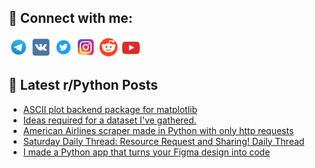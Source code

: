 ## 🔎 Connect with me:
[<img src="https://github.com/bullbesh/bullbesh/blob/main/images/Telegram.png" width="32" height="32" />](https://t.me/bullbesh)
[<img src="https://github.com/bullbesh/bullbesh/blob/main/images/VK.png" width="32" height="32" />](https://vk.com/bullbesh)
[<img src="https://github.com/bullbesh/bullbesh/blob/main/images/Twitter.png" width="32" height="32" />](https://twitter.com/bullbesh1)
[<img src="https://github.com/bullbesh/bullbesh/blob/main/images/Instagram.png" width="32" height="32" />](https://www.instagram.com/bullbesh)
[<img src="https://github.com/bullbesh/bullbesh/blob/main/images/Reddit.png" width="32" height="32" />](https://www.reddit.com/user/bullbesh)
[<img src="https://github.com/bullbesh/bullbesh/blob/main/images/YouTube.png" width="32" height="32" />](https://www.youtube.com/channel/UCtfjRs6uzgq5mfm8S06WTcg)

## 📕 Latest r/Python Posts
<!-- BLOG-POST-LIST:START -->
- [ASCII plot backend package for matplotlib](https://www.reddit.com/r/Python/comments/1ce9a2t/ascii_plot_backend_package_for_matplotlib/)
- [Ideas required for a dataset I&#39;ve gathered.](https://www.reddit.com/r/Python/comments/1ce7qii/ideas_required_for_a_dataset_ive_gathered/)
- [American Airlines scraper made in Python with only http requests](https://www.reddit.com/r/Python/comments/1ce1qi4/american_airlines_scraper_made_in_python_with/)
- [Saturday Daily Thread: Resource Request and Sharing! Daily Thread](https://www.reddit.com/r/Python/comments/1ce0l10/saturday_daily_thread_resource_request_and/)
- [I made a Python app that turns your Figma design into code](https://www.reddit.com/r/Python/comments/1cdo8uj/i_made_a_python_app_that_turns_your_figma_design/)
<!-- BLOG-POST-LIST:END -->
